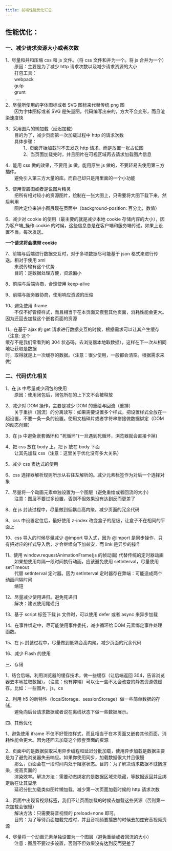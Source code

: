 ```yaml
---
title: 前端性能优化汇总
---
```

性能优化：
-----

### 一、减少请求资源大小或者次数　

1、尽量和并和压缩 css 和 js 文件。（将 css 文件和并为一个。将 js 合并为一个）  
　　原因：主要是为了减少 http 请求次数以及减少请求资源的大小  
　　打包工具：  
　　webpack  
　　gulp  
　　grunt  
.　　....  
2、尽量所使用的字体图标或者 SVG 图标来代替传统 png 图  
　　因为字体图标或者 SVG 是矢量图，代码编写出来的，方大不会变形，而且渲染速度快

3、采用图片的懒加载（延迟加载）  
　　目的为了，减少页面第一次加载过程中 http 的请求次数  
　　具体步骤：  
　　　　1、页面开始加载时不去发送 http 请求，而是放置一张占位图  
　　　　2、当页面加载完时，并且图片在可视区域再去请求加载图片信息

4、能用 css 做的效果，不要用 js 做，能用原生 js 做的，不要轻易去使用第三方插件。  
　　避免引入第三方大量的库。而自己却只是用里面的一个小功能

5、使用雪碧图或者是说图片精灵  
　　把所有相对较小的资源图片，绘制在一张大图上，只需要将大图下载下来，然后利用  
　　图片定位来讲小图展现在页面中（background-position: 百分比，数值）

6、减少对 cookie 的使用（最主要的就是减少本地 cookie 存储内容的大小），因为客户端_操作 cookie 的时候，这些信息总是在客户端和服务端传递。如果上设置不当，每次发送_

__一个请求将会携带 cookie__

7、前端与后端进行数据交互时，对于多项数据尽可能基于 json 格式来进行传送。相对于使用 xml  
　　来说传输有这个优势  
　　目的：是数据处理方便，资源偏小

8、前端与后端协商，合理使用 keep-alive

9、前端与服务器协商，使用响应资源的压缩

10、避免使用 iframe  
　　不仅不好管控样式，而且相当于在本页面又嵌套其他页面，消耗性能会更大。因为还回去加载这个嵌套页面的资源

11、在基于 ajax 的 get 请求进行数据交互的时候，根据需求可以让其产生缓存（注意: 这个  
缓存不是我们常看到的 304 状态码，去浏览器本地取数据），这样在下一次从相同地址获取是数据  
时，取得就是上一次缓存的数据。（注意：很少使用，一般都会清空。根据需求来做）

### 二、代码优化相关

1、在 js 中尽量减少闭包的使用  
　　原因：使用闭包后，闭包所在的上下文不会被释放

2、减少对 DOM 操作，主要是减少 DOM 的重绘与回流（重排）  
　　关于重排（回流）的分离读写：如果需要设置多个样式，把设置样式全放在一起设置，不要一条一条的设置。使用文档碎片或者字符串拼接做数据绑定（DOM 的动态创建）

3、在 js 中避免嵌套循环和 "死循环"(一旦遇到死循环，浏览器就会直接卡掉)

4、把 css 放在 body 上，把 js 放在 body 下面  
　　让其先加载 css（注意：这里关于优化没有多大关系）

5、减少 css 表达式的使用

6、css 选择器解析规则所示从右往左解析的。减少元素标签作为对后一个选择对象

7、尽量将一个动画元素单独设置为一个图层（避免重绘或者回流的大小）  
　　注意：图层不要过多设置，否则不但效果没有达到反而更差了

8、在 js 封装过程中，尽量做到低耦合高内聚。减少页面的冗余代码

9、css 中设置定位后，最好使用 z-index 改变盒子的层级，让盒子不在相同的平面上

10、css 导入的时候尽量减少 @import 导入式，因为 @import 是同步操作，只有把对应的样式导入后，才会继续向下加兹安，而 link 是异步的操作

11、使用 window.requestAnimationFrame(js 的帧动画) 代替传统的定时器动画  
　　如果想使用每隔一段时间执行动画，应该避免使用 setInterval，尽量使用 setTimeout  
　　代替 setInterval 定时器。因为 setInterval 定时器存在弊端：可能造成两个动画间隔时间  
　　缩短

12、尽量减少使用递归。避免死递归  
　　解决：建议使用尾递归

13、基于 script 标签下载 js 文件时，可以使用 defer 或者 async 来异步加载

14、在事件绑定中，尽可能使用事件委托，减少循环给 DOM 元素绑定事件处理函数。

15、在 js 封装过程中，尽量做到低耦合高内聚。减少页面的冗余代码

16、减少 Flash 的使用

三、存储

1、结合后端，利用浏览器的缓存技术，做一些缓存（让后端返回 304，告诉浏览器去本地拉取数据）。（注意：也有弊端）可以让一些不太会改变的静态资源做缓存。比如：一些图片，js，cs

2、利用 h5 的新特性（localStorage、sessionStorage）做一些简单数据的存储，  
　　避免向后台请求数据或者说在离线状态下做一些数据展示。

四、其他优化

1、避免使用 iframe 不仅不好管控样式，而且相当于在本页面又嵌套其他页面，消耗性能会更大。因为还回去加载这个嵌套页面的资源

2、页面中的是数据获取采用异步编程和延迟分批加载，使用异步加载是数据主要是为了避免浏览器失去响应。如果你使用同步，加载数据很大并且很慢  
　　那么，页面会在一段时间内处于阻塞状态。目的：为了解决请求数据不耽搁渲染，提高页面的  
　　渲染效率。解决方法：需要动态绑定的是数据区域先隐藏，等数据返回并且绑定后在让其显示  
　　延迟分批加载类似图片懒加载。减少第一次页面加载时候的 http 请求次数

3、页面中出现音视频标签，我们不让页面加载的时候去加载这些资源（否则第一次加载会很慢）  
　　解决方法：只需要将音视频的 preload=none 即可。  
　　目的：为了等待页面加载完成时，并且音视频要播放的时候去加兹安音视频资源

4、尽量将一个动画元素单独设置为一个图层（避免重绘或者回流的大小）  
　　注意：图层不要过多设置，否则不但效果没有达到反而更差了